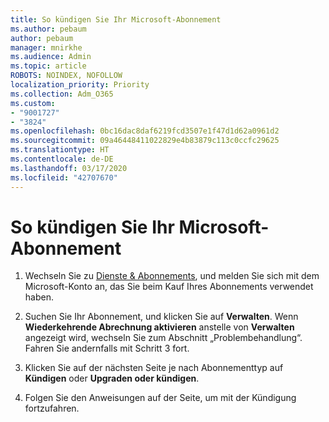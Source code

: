 ```yaml
---
title: So kündigen Sie Ihr Microsoft-Abonnement
ms.author: pebaum
author: pebaum
manager: mnirkhe
ms.audience: Admin
ms.topic: article
ROBOTS: NOINDEX, NOFOLLOW
localization_priority: Priority
ms.collection: Adm_O365
ms.custom:
- "9001727"
- "3824"
ms.openlocfilehash: 0bc16dac8daf6219fcd3507e1f47d1d62a0961d2
ms.sourcegitcommit: 09a46448411022829e4b83879c113c0ccfc29625
ms.translationtype: HT
ms.contentlocale: de-DE
ms.lasthandoff: 03/17/2020
ms.locfileid: "42707670"
---
```

# <a name="cancel-your-microsoft-subscription"></a>So kündigen Sie Ihr Microsoft-Abonnement

1. Wechseln Sie zu [Dienste & Abonnements](https://account.microsoft.com/services/), und melden Sie sich mit dem Microsoft-Konto an, das Sie beim Kauf Ihres Abonnements verwendet haben.

2. Suchen Sie Ihr Abonnement, und klicken Sie auf **Verwalten**. Wenn **Wiederkehrende Abrechnung aktivieren** anstelle von **Verwalten** angezeigt wird, wechseln Sie zum Abschnitt „Problembehandlung“. Fahren Sie andernfalls mit Schritt 3 fort.

3. Klicken Sie auf der nächsten Seite je nach Abonnementtyp auf **Kündigen** oder **Upgraden oder kündigen**.

4. Folgen Sie den Anweisungen auf der Seite, um mit der Kündigung fortzufahren.
